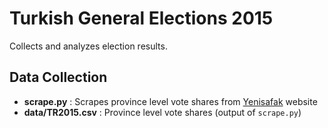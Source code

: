 # Turkish General Elections 2015

Collects and analyzes election results.

## Data Collection
  - **scrape.py** : Scrapes province level vote shares from [Yenisafak](http://www.yenisafak.com.tr/secim-2015/secim-sonuclari) website
  - **data/TR2015.csv** : Province level vote shares (output of `scrape.py`)